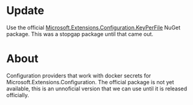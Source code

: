 # Update

Use the official [Microsoft.Extensions.Configuration.KeyPerFile](https://www.nuget.org/packages/microsoft.extensions.configuration.keyperfile/2.1.0) NuGet package. This was a stopgap package until that came out.

# About

Configuration providers that work with docker secrets for Microsoft.Extensions.Configuration. The official package is not yet available, this is an unnoficial version that we can use until it is released officially.
